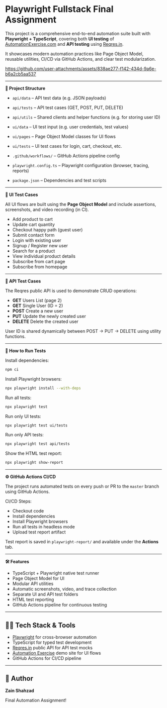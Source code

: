 # **Playwright Fullstack Final Assignment**

This project is a comprehensive end-to-end automation suite built with **Playwright + TypeScript**, covering both **UI testing** of [AutomationExercise.com](https://automationexercise.com) and **API testing** using [Reqres.in](https://reqres.in).

It showcases modern automation practices like Page Object Model, reusable utilities, CI/CD via GitHub Actions, and clear test modularization.

https://github.com/user-attachments/assets/838ae277-f142-434d-9a6e-b6a2cb5aa537

---

**🔹 Project Structure**

* `api/data` – API test data (e.g. JSON payloads)

* `api/tests` – API test cases (GET, POST, PUT, DELETE)

* `api/utils` – Shared clients and helper functions (e.g. for storing user ID)

* `ui/data` – UI test input (e.g. user credentials, test values)

* `ui/pages` – Page Object Model classes for UI flows

* `ui/tests` – UI test cases for login, cart, checkout, etc.

* `.github/workflows/` – GitHub Actions pipeline config

* `playwright.config.ts` – Playwright configuration (browser, tracing, reports)

* `package.json` – Dependencies and test scripts

---

**🧪 UI Test Cases**

All UI flows are built using the **Page Object Model** and include assertions, screenshots, and video recording (in CI).

* Add product to cart
* Update cart quantity
* Checkout happy path (guest user)
* Submit contact form
* Login with existing user
* Signup / Register new user
* Search for a product
* View individual product details
* Subscribe from cart page
* Subscribe from homepage

---

**🔌 API Test Cases**

The Reqres public API is used to demonstrate CRUD operations:

* **GET** Users List (page 2)
* **GET** Single User (ID = 2)
* **POST** Create a new user
* **PUT** Update the newly created user
* **DELETE** Delete the created user

User ID is shared dynamically between POST → PUT → DELETE using utility functions.

---

**🚀 How to Run Tests**

Install dependencies:

```bash
npm ci
```

Install Playwright browsers:

```bash
npx playwright install --with-deps
```

Run all tests:

```bash
npx playwright test
```

Run only UI tests:

```bash
npx playwright test ui/tests
```

Run only API tests:

```bash
npx playwright test api/tests
```

Show the HTML test report:

```bash
npx playwright show-report
```

---

**⚙️ GitHub Actions CI/CD**

The project runs automated tests on every push or PR to the `master` branch using GitHub Actions.

CI/CD Steps:

* Checkout code
* Install dependencies
* Install Playwright browsers
* Run all tests in headless mode
* Upload test report artifact

Test report is saved in `playwright-report/` and available under the **Actions** tab.

---

**🛠 Features**

* TypeScript + Playwright native test runner
* Page Object Model for UI
* Modular API utilities
* Automatic screenshots, video, and trace collection
* Separate UI and API test folders
* HTML test reporting
* GitHub Actions pipeline for continuous testing

---

## 🧑‍💻 Tech Stack & Tools

* [Playwright](https://playwright.dev) for cross-browser automation
* TypeScript for typed test development
* [Reqres.in](https://reqres.in) public API for API test mocks
* [Automation Exercise](https://automationexercise.com) demo site for UI flows
* GitHub Actions for CI/CD pipeline

---

## 📝 Author

**Zain Shahzad**

Final Automation Assignment!
